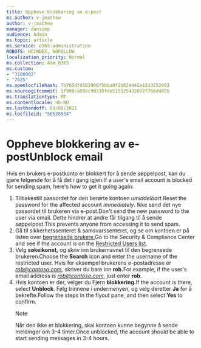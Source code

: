 ```yaml
---
title: Oppheve blokkering av e-post
ms.author: v-jmathew
author: v-jmathew
manager: dansimp
audience: Admin
ms.topic: article
ms.service: o365-administration
ROBOTS: NOINDEX, NOFOLLOW
localization_priority: Normal
ms.collection: Adm_O365
ms.custom:
- "3100002"
- "7525"
ms.openlocfilehash: 7b765dfd503906f5bba0f2b824442e13a3252493
ms.sourcegitcommit: 1f998ca586c90330fde515525432072f766d485b
ms.translationtype: MT
ms.contentlocale: nb-NO
ms.lasthandoff: 03/08/2021
ms.locfileid: "50526934"
---
```

# <a name="unblock-email"></a><span data-ttu-id="363a9-102">Oppheve blokkering av e-post</span><span class="sxs-lookup"><span data-stu-id="363a9-102">Unblock email</span></span>

<span data-ttu-id="363a9-103">Hvis en brukers e-postkonto er blokkert for å sende søppelpost, kan du gjøre følgende for å få det i gang igjen:</span><span class="sxs-lookup"><span data-stu-id="363a9-103">If a user's email account is blocked for sending spam, here's how to get it going again:</span></span>

1. <span data-ttu-id="363a9-104">Tilbakestill passordet for den berørte kontoen *umiddelbart.*</span><span class="sxs-lookup"><span data-stu-id="363a9-104">Reset the password for the affected account *immediately*.</span></span> <span data-ttu-id="363a9-105">Ikke send det nye passordet til brukeren via e-post.</span><span class="sxs-lookup"><span data-stu-id="363a9-105">Don't send the new password to the user via email.</span></span> <span data-ttu-id="363a9-106">Dette hindrer at andre får tilgang til å sende søppelpost.</span><span class="sxs-lookup"><span data-stu-id="363a9-106">This prevents anyone from accessing it to send spam.</span></span>
2. <span data-ttu-id="363a9-107">Gå til sikkerhetssenteret & samsvarssenteret, og se om kontoen er på listen over [begrensede brukere.](https://protection.office.com/#/restrictedusers)</span><span class="sxs-lookup"><span data-stu-id="363a9-107">Go to the Security & Compliance Center and see if the account is on the [Restricted Users list](https://protection.office.com/#/restrictedusers).</span></span>
3. <span data-ttu-id="363a9-108">Velg **søkeikonet,** og skriv inn brukernavnet til den begrensede brukeren.</span><span class="sxs-lookup"><span data-stu-id="363a9-108">Choose the **Search** icon and enter the username of the restricted user.</span></span> <span data-ttu-id="363a9-109">Hvis for eksempel brukerens e-postadresse er *rob@contoso.com,* skriver du bare inn **rob.**</span><span class="sxs-lookup"><span data-stu-id="363a9-109">For example, if the user's email address is *rob@contoso.com*, just enter **rob**.</span></span>
4. <span data-ttu-id="363a9-110">Hvis kontoen er der, velger du Fjern **blokkering.**</span><span class="sxs-lookup"><span data-stu-id="363a9-110">If the account is there, select **Unblock**.</span></span> <span data-ttu-id="363a9-111">Følg trinnene i undermenyen, og velg deretter **Ja** for å bekrefte.</span><span class="sxs-lookup"><span data-stu-id="363a9-111">Follow the steps in the flyout pane, and then select **Yes** to confirm.</span></span>  
    > [!NOTE]
    > <span data-ttu-id="363a9-112">Når den ikke er blokkering, skal kontoen kunne begynne å sende meldinger om 3–4 timer.</span><span class="sxs-lookup"><span data-stu-id="363a9-112">Once unblocked, the account should be able to start sending messages in 3-4 hours.</span></span>
